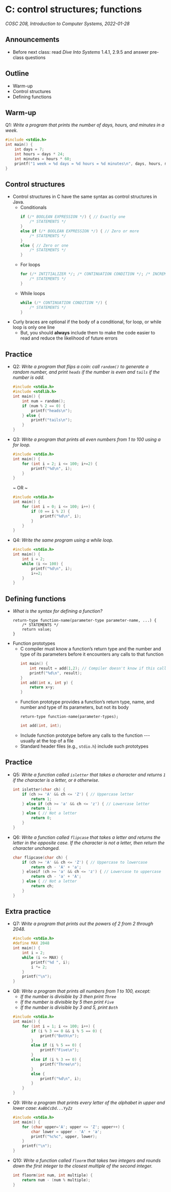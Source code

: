 # C: control structures; functions
_COSC 208, Introduction to Computer Systems, 2022-01-28_

## Announcements
* Before next class: read _Dive Into Systems_ 1.4.1, 2.9.5 and answer pre-class questions

## Outline
* Warm-up
* Control structures
* Defining functions

## Warm-up
Q1: _Write a program that prints the number of days, hours, and minutes in a week._
```C
#include <stdio.h>
int main() {
    int days = 7;
    int hours = days * 24;
    int minutes = hours * 60;
	printf("1 week = %d days = %d hours = %d minutes\n", days, hours, minutes);
}
```

## Control structures
* Control structures in C have the same syntax as control structures in Java.
    * Conditionals
        ```C
        if (/* BOOLEAN EXPRESSION */) { // Exactly one
            /* STATEMENTS */
        }
        else if (/* BOOLEAN EXPRESSION */) { // Zero or more
            /* STATEMENTS */   
        }
        else { // Zero or one
            /* STATEMENTS */   
        }
        ````
    * For loops
        ```C
        for (/* INTITIALIZER */; /* CONTINUATION CONDITION */; /* INCREMENT */) {
            /* STATEMENTS */
        }
        ```
    * While loops
        ```C
        while (/* CONTINUATION CONDITION */) {
            /* STATEMENTS */
        }
        ```
* Curly braces are optional if the body of a conditional, for loop, or while loop is only one line
    * But, you should **always** include them to make the code easier to read and reduce the likelihood of future errors

<div style="page-break-after:always;"></div>

## Practice
* Q2: _Write a program that flips a coin: call `random()` to generate a random number, and print `heads` if the number is even and `tails` if the number is odd._
    ```C
    #include <stdio.h>
    #include <stdlib.h>
    int main() {
        int num = random();
        if (num % 2 == 0) {
            printf("heads\n");
        } else {
            printf("tails\n");
        }
    }
    ```
* Q3: _Write a program that prints all even numbers from 1 to 100 using a for loop._
    ```C
    #include <stdio.h>
    int main() {
        for (int i = 2; i <= 100; i+=2) {
            printf("%d\n", i);
        }
    }
    ```
    ~ OR ~
    ```C
    #include <stdio.h>
    int main() {
        for (int i = 0; i <= 100; i++) {
            if (0 == i % 2) {
                printf("%d\n", i);
            }
        }
    }
    ```
* Q4: _Write the same program using a while loop._
    ```C
    #include <stdio.h>
    int main() {
        int i = 2;
        while (i <= 100) {
            printf("%d\n", i);
            i+=2;
        }
    }
    ```

<div style="page-break-after:always;"></div>

## Defining functions
* _What is the syntax for defining a function?_
    ```
    return-type function-name(parameter-type parameter-name, ...) {
        /* STATEMENTS */
        return value;
    }
    ```
* Function prototypes
    * C compiler must know a function’s return type and the number and type of its parameters before it encounters any calls to that function
        ```C
        int main() {
            int result = add(1,2); // Compiler doesn't know if this call is valid 
            printf("%d\n", result);
        }
        int add(int x, int y) {
            return x+y;
        }
        ```
    * Function prototype provides a function’s return type, name, and number and type of its parameters, but not its body
        ```
        return-type function-name(parameter-types);
        ```
        ```C
        int add(int, int);
        ```
    * Include function prototype before any calls to the function --- usually at the top of a file
    * Standard header files (e.g., `stdio.h`) include such prototypes

## Practice
* Q5: _Write a function called `isletter` that takes a character and returns `1` if the character is a letter, or `0` otherwise._
    ```C
    int isletter(char ch) {
        if (ch >= 'A' && ch <= 'Z') { // Uppercase letter
            return 1;
        } else if (ch >= 'a' && ch <= 'z') { // Lowercase letter
            return 1;
        } else { // Not a letter
            return 0;
        }
    }
    ```
* Q6: _Write a function called `flipcase` that takes a letter and returns the letter in the opposite case. If the character is not a letter, then return the character unchanged._
    ```C
    char flipcase(char ch) {
        if (ch >= 'A' && ch <= 'Z') { // Uppercase to lowercase
            return ch - 'A' + 'a';
        } elseif (ch >= 'a' && ch <= 'z') { // Lowercase to uppercase
            return ch - 'a' + 'A';
        } else { // Not a letter
            return ch;
        }
    }
    ```

## Extra practice
* Q7: _Write a program that prints out the powers of 2 from 2 through 2048._
    ```C
    #include <stdio.h>
    #define MAX 2048
    int main() {
        int i = 2;
        while (i <= MAX) {
            printf("%d ", i);
            i *= 2;
        }
        printf("\n");
    }
    ```
* Q8: _Write a program that prints all numbers from 1 to 100, except:_
    * _If the number is divisible by 3 then print `Three`_
    * _If the number is divisible by 5 then print `Five`_
    * _If the number is divisible by 3 and 5, print `Both`_
    ```C
    #include <stdio.h>
    int main() {
        for (int i = 1; i <= 100; i++) {
            if (i % 3 == 0 && i % 5 == 0) {
                printf("Both\n");
            }
            else if (i % 5 == 0) {
                printf("Five\n");
            }
            else if (i % 3 == 0) {
                printf("Three\n");
            }
            else {
                printf("%d\n", i);
            }
        }
    }
    ```
* Q9: _Write a program that prints every letter of the alphabet in upper and lower case: `AaBbCcDd...YyZz`_
    ```C
    #include <stdio.h>
    int main() {
        for (char upper='A'; upper <= 'Z'; upper++) {
            char lower = upper - 'A' + 'a';
            printf("%c%c", upper, lower);
        }
        printf("\n");
    }
    ```
* Q10: _Write a function called `floorm` that takes two integers and rounds down the first integer to the closest multiple of the second integer._
    ```C
    int floorm(int num, int multiple) {
        return num - (num % multiple);
    }
    ```